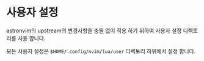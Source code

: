 # 사용자 설정

astronvim의 upstream의 변경사항을 충돌 없이 적용 하기 위하여 사용자 설정 디렉토리를 사용 합니다.

모든 사용자 설정은 `$HOME/.config/nvim/lua/user` 디렉토리 하위에서 설정 합니다.

